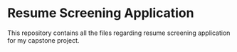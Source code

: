 # Resume Screening Application
This repository contains all the files regarding resume screening application for my capstone project.
